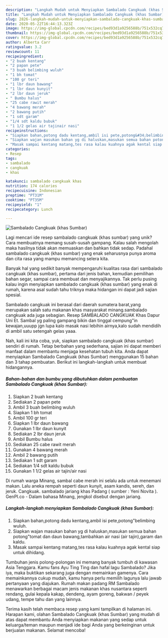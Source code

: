 ```yaml
---
description: "Langkah Mudah untuk Menyiapkan Sambalado Cangkuak (khas Sumbar) yang Sempurna"
title: "Langkah Mudah untuk Menyiapkan Sambalado Cangkuak (khas Sumbar) yang Sempurna"
slug: 2826-langkah-mudah-untuk-menyiapkan-sambalado-cangkuak-khas-sumbar-yang-sempurna
date: 2020-05-22T16:44:13.323Z
image: https://img-global.cpcdn.com/recipes/bed93d1a9256588b/751x532cq70/sambalado-cangkuak-khas-sumbar-foto-resep-utama.jpg
thumbnail: https://img-global.cpcdn.com/recipes/bed93d1a9256588b/751x532cq70/sambalado-cangkuak-khas-sumbar-foto-resep-utama.jpg
cover: https://img-global.cpcdn.com/recipes/bed93d1a9256588b/751x532cq70/sambalado-cangkuak-khas-sumbar-foto-resep-utama.jpg
author: Alberta Carr
ratingvalue: 3.2
reviewcount: 11
recipeingredient:
- "2 buah kentang"
- "2 papan pete"
- "3 buah belimbing wuluh"
- "1 bh tomat"
- "100 gr teri"
- "1 lbr daun bawang"
- "1 lbr daun kunyit"
- "2 lbr daun jeruk"
- " Bumbu halus"
- "25 cabe rawit merah"
- "4 bawang merah"
- "2 bawang putih"
- "1 sdt garam"
- "1/4 sdt kaldu bubuk"
- "1 1/2 gelas air tajinair nasi"
recipeinstructions:
- "Siapkan bahan,potong dadu kentang,ambil isi pete,potong&#34;belimbing wuluh."
- "Siapkan wajan masukan bahan yg di haluskan,masukan semua bahan potong&#34;tomat dan daun bawang,tambahkan air nasi (air tajin),garam dan kaldu."
- "Masak sampai kentang matang,tes rasa kalau kuahnya agak kental siap untuk dihidang."
categories:
- Resep
tags:
- sambalado
- cangkuak
- khas

katakunci: sambalado cangkuak khas 
nutrition: 174 calories
recipecuisine: Indonesian
preptime: "PT31M"
cooktime: "PT35M"
recipeyield: "1"
recipecategory: Lunch

---
```



![Sambalado Cangkuak (khas Sumbar)](https://img-global.cpcdn.com/recipes/bed93d1a9256588b/751x532cq70/sambalado-cangkuak-khas-sumbar-foto-resep-utama.jpg)

Lagi mencari ide resep sambalado cangkuak (khas sumbar) yang unik? Cara membuatnya memang susah-susah gampang. Kalau salah mengolah maka hasilnya tidak akan memuaskan dan bahkan tidak sedap. Padahal sambalado cangkuak (khas sumbar) yang enak seharusnya punya aroma dan cita rasa yang mampu memancing selera kita.

Banyak hal yang sedikit banyak mempengaruhi kualitas rasa dari sambalado cangkuak (khas sumbar), pertama dari jenis bahan, kemudian pemilihan bahan segar, sampai cara membuat dan menyajikannya. Tak perlu pusing kalau ingin menyiapkan sambalado cangkuak (khas sumbar) yang enak di rumah, karena asal sudah tahu triknya maka hidangan ini dapat jadi sajian spesial.

Sambalado cangkuak ini berasal dari daerah sumatera barat,yang merupakan salah satu makanan khas masyarakat minang.sambalado cangkuak ada juga sebagian. Resep SAMBALADO CANGKUAK Khas Dapur Uni Et. Sambal yg paling gampang bikin dan tinggal cempung&#34;in kewajan,uuupp jgn lupa kalo masak nasi lebihin airnya,kalo sudah mendidih di ambil satu setengah gelas yaaa.


Nah, kali ini kita coba, yuk, siapkan sambalado cangkuak (khas sumbar) sendiri di rumah. Tetap berbahan yang sederhana, sajian ini dapat memberi manfaat dalam membantu menjaga kesehatan tubuh kita. Anda dapat menyiapkan Sambalado Cangkuak (khas Sumbar) menggunakan 15 bahan dan 3 tahap pembuatan. Berikut ini langkah-langkah untuk membuat hidangannya.

<!--inarticleads1-->

##### Bahan-bahan dan bumbu yang dibutuhkan dalam pembuatan Sambalado Cangkuak (khas Sumbar):

1. Siapkan 2 buah kentang
1. Sediakan 2 papan pete
1. Ambil 3 buah belimbing wuluh
1. Siapkan 1 bh tomat
1. Ambil 100 gr teri
1. Siapkan 1 lbr daun bawang
1. Gunakan 1 lbr daun kunyit
1. Sediakan 2 lbr daun jeruk
1. Ambil  Bumbu halus
1. Sediakan 25 cabe rawit merah
1. Gunakan 4 bawang merah
1. Ambil 2 bawang putih
1. Sediakan 1 sdt garam
1. Sediakan 1/4 sdt kaldu bubuk
1. Gunakan 1 1/2 gelas air tajin/air nasi


Di rumah warga Minang, sambal cabe merah ini selalu ada untuk menemani makan. Lalu aneka rempah seperti daun kunyit, asam kandis, sereh, dan jeruk. Cangkuak. sambalado jariang khas Padang ( sumber : Yeni Novita ). GenPI.co - Dalam bahasa Minang, jengkol disebut dengan jariang. 

<!--inarticleads2-->

##### Langkah-langkah menyiapkan Sambalado Cangkuak (khas Sumbar):

1. Siapkan bahan,potong dadu kentang,ambil isi pete,potong&#34;belimbing wuluh.
1. Siapkan wajan masukan bahan yg di haluskan,masukan semua bahan potong&#34;tomat dan daun bawang,tambahkan air nasi (air tajin),garam dan kaldu.
1. Masak sampai kentang matang,tes rasa kalau kuahnya agak kental siap untuk dihidang.


Tumbuhan jenis polong-polongan ini memang banyak tumbuh di kawasan Asia Tenggara. Kamu fans Ayu Ting Ting dan hafal lagu Sambalado? Jika iya, maka buktikan sekarang juga dengan memainkan gamenya. Cara memainkannya cukup mudah, kamu hanya perlu memilih lagunya lalu jawab pertanyaan yang diajukan. Rumah makan padang RM Sambalado menawarkan berbagai macam jenis makanan khas nusantara seperti rendang, gulai kepala kakap, dendeng, ayam goreng, bakwan / peyek udang, tempe tahu dan yang lainnya. 

Terima kasih telah membaca resep yang kami tampilkan di halaman ini. Harapan kami, olahan Sambalado Cangkuak (khas Sumbar) yang mudah di atas dapat membantu Anda menyiapkan makanan yang sedap untuk keluarga/teman maupun menjadi ide bagi Anda yang berkeinginan untuk berjualan makanan. Selamat mencoba!
